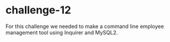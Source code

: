 # challenge-12

For this challenge we needed to make a command line employee management tool using Inquirer and MySQL2.